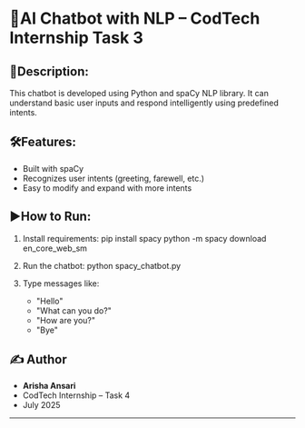 # 🤖AI Chatbot with NLP – CodTech Internship Task 3

## 📝Description:
This chatbot is developed using Python and spaCy NLP library. It can understand basic user inputs and respond intelligently using predefined intents.

## 🛠Features:
- Built with spaCy
- Recognizes user intents (greeting, farewell, etc.)
- Easy to modify and expand with more intents

## ▶️How to Run:
1. Install requirements:
   pip install spacy
   python -m spacy download en_core_web_sm

2. Run the chatbot:
   python spacy_chatbot.py

3. Type messages like:
   - "Hello"
   - "What can you do?"
   - "How are you?"
   - "Bye"

## ✍️ Author

- **Arisha Ansari**  
- CodTech Internship – Task 4  
- July 2025

---
